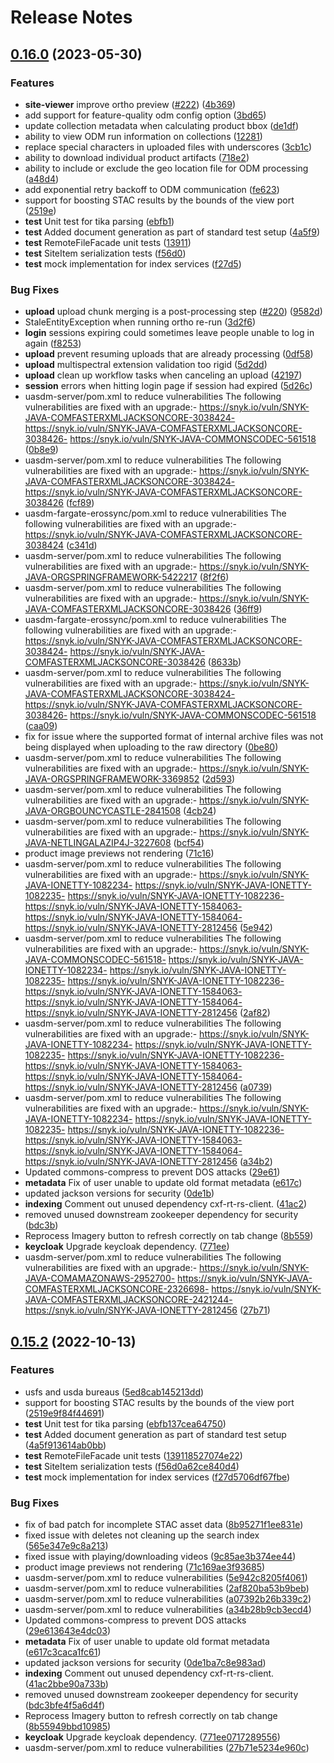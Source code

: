 
# Release Notes


## [0.16.0](https://github.com/terraframe/osmre-uav/releases/tag/0.16.0) (2023-05-30)

### Features

 - **site-viewer** improve ortho preview  ([#222](https://github.com/terraframe/osmre-uav/issues/222)) ([4b369](https://github.com/terraframe/osmre-uav/commit/4b369efa389ca71df82a16c44db1ac6fd619fa55))
 - add support for feature-quality odm config option   ([3bd65](https://github.com/terraframe/osmre-uav/commit/3bd654f51bbf3433ba079ab68e0130e7ea5da4b6))
 - update collection metadata when calculating product bbox   ([de1df](https://github.com/terraframe/osmre-uav/commit/de1df2c534e767199bf498fbf8d3176d3efd239d))
 - ability to view ODM run information on collections   ([12281](https://github.com/terraframe/osmre-uav/commit/122818cd77b11407b22bc1d9be3db790b1752a97))
 - replace special characters in uploaded files with underscores   ([3cb1c](https://github.com/terraframe/osmre-uav/commit/3cb1cba310378bcfc36451027ccf66014fda9b0f))
 - ability to download individual product artifacts   ([718e2](https://github.com/terraframe/osmre-uav/commit/718e2257cf94a5b5a26ad8b082acac4af07a905a))
 - ability to include or exclude the geo location file for ODM processing  ([a48d4](https://github.com/terraframe/osmre-uav/commit/a48d41c76089b7b43f8835c72867d0d4299c2fdb))
 - add exponential retry backoff to ODM communication   ([fe623](https://github.com/terraframe/osmre-uav/commit/fe6230c80c5fe978f2ed0bc121ce1b4a2446c1b1))
 - support for boosting STAC results by the bounds of the view port   ([2519e](https://github.com/terraframe/osmre-uav/commit/2519e9f84f446913a40fd5696d0c9f8bf44c2cbe))
 - **test** Unit test for tika parsing   ([ebfb1](https://github.com/terraframe/osmre-uav/commit/ebfb137cea647503c43a2213866d897490b7c4e5))
 - **test** Added document generation as part of standard test setup   ([4a5f9](https://github.com/terraframe/osmre-uav/commit/4a5f913614ab0bbc7c1694c297bfdcd8905fc0da))
 - **test** RemoteFileFacade unit tests   ([13911](https://github.com/terraframe/osmre-uav/commit/139118527074e228f9b0331feec198d1bb351e1e))
 - **test** SiteItem serialization tests   ([f56d0](https://github.com/terraframe/osmre-uav/commit/f56d0a62ce840d4b7a87c1c753f412efc1f84771))
 - **test** mock implementation for index services   ([f27d5](https://github.com/terraframe/osmre-uav/commit/f27d5706df67fbe06160494c43fdd5a42572ad9d))

### Bug Fixes

   - **upload** upload chunk merging is a post-processing step  ([#220](https://github.com/terraframe/osmre-uav/issues/220)) ([9582d](https://github.com/terraframe/osmre-uav/commit/9582de9a6cdeb9f7cd2990d5c714c0ba8be32856))
   - StaleEntityException when running ortho re-run   ([3d2f6](https://github.com/terraframe/osmre-uav/commit/3d2f63897d8f1031d0c3cef38b572d8d2b3a6f85))
   - **login** sessions expiring could sometimes leave people unable to log in again  ([f8253](https://github.com/terraframe/osmre-uav/commit/f8253d14ef451417c7c5676a8ecee5d8c2518be5))
   - **upload** prevent resuming uploads that are already processing   ([0df58](https://github.com/terraframe/osmre-uav/commit/0df5854207718dd3282e065fba142b7053961d58))
   - **upload** multispectral extension validation too rigid   ([5d2dd](https://github.com/terraframe/osmre-uav/commit/5d2dd31fc00aa4cc170506894b24c9b49d7ebeb5))
   - **upload** clean up workflow tasks when canceling an upload   ([42197](https://github.com/terraframe/osmre-uav/commit/42197c95c84e02d4cc9c000010c7e2a09ef6f45c))
   - **session** errors when hitting login page if session had expired   ([5d26c](https://github.com/terraframe/osmre-uav/commit/5d26cad102ed7dd13cb35ebea2789ea51646d4f9))
   - uasdm-server/pom.xml to reduce vulnerabilities The following vulnerabilities are fixed with an upgrade:- https://snyk.io/vuln/SNYK-JAVA-COMFASTERXMLJACKSONCORE-3038424- https://snyk.io/vuln/SNYK-JAVA-COMFASTERXMLJACKSONCORE-3038426- https://snyk.io/vuln/SNYK-JAVA-COMMONSCODEC-561518  ([0b8e9](https://github.com/terraframe/osmre-uav/commit/0b8e95c53e3495278cf6a74969c384751f4c083e))
   - uasdm-server/pom.xml to reduce vulnerabilities The following vulnerabilities are fixed with an upgrade:- https://snyk.io/vuln/SNYK-JAVA-COMFASTERXMLJACKSONCORE-3038424- https://snyk.io/vuln/SNYK-JAVA-COMFASTERXMLJACKSONCORE-3038426  ([fcf89](https://github.com/terraframe/osmre-uav/commit/fcf89ffecde23797fe3f96d579e7b8d206d751f6))
   - uasdm-fargate-erossync/pom.xml to reduce vulnerabilities The following vulnerabilities are fixed with an upgrade:- https://snyk.io/vuln/SNYK-JAVA-COMFASTERXMLJACKSONCORE-3038424  ([c341d](https://github.com/terraframe/osmre-uav/commit/c341db828f1bed44b24f10c806ab0fd46e061275))
   - uasdm-server/pom.xml to reduce vulnerabilities The following vulnerabilities are fixed with an upgrade:- https://snyk.io/vuln/SNYK-JAVA-ORGSPRINGFRAMEWORK-5422217  ([8f2f6](https://github.com/terraframe/osmre-uav/commit/8f2f66747f916e33bbf4dd834d44c5e4f7f413bb))
   - uasdm-server/pom.xml to reduce vulnerabilities The following vulnerabilities are fixed with an upgrade:- https://snyk.io/vuln/SNYK-JAVA-COMFASTERXMLJACKSONCORE-3038426  ([36ff9](https://github.com/terraframe/osmre-uav/commit/36ff9a8d588fbbe6d567b572f4dc429d7481069c))
   - uasdm-fargate-erossync/pom.xml to reduce vulnerabilities The following vulnerabilities are fixed with an upgrade:- https://snyk.io/vuln/SNYK-JAVA-COMFASTERXMLJACKSONCORE-3038424- https://snyk.io/vuln/SNYK-JAVA-COMFASTERXMLJACKSONCORE-3038426  ([8633b](https://github.com/terraframe/osmre-uav/commit/8633bdf2671641bbb4b48a219a9a638349cb3bd0))
   - uasdm-server/pom.xml to reduce vulnerabilities The following vulnerabilities are fixed with an upgrade:- https://snyk.io/vuln/SNYK-JAVA-COMFASTERXMLJACKSONCORE-3038424- https://snyk.io/vuln/SNYK-JAVA-COMFASTERXMLJACKSONCORE-3038426- https://snyk.io/vuln/SNYK-JAVA-COMMONSCODEC-561518  ([caa09](https://github.com/terraframe/osmre-uav/commit/caa09c74c7ce8d2cb3657bd04924277abdccc5f7))
   - fix for issue where the supported format of internal archive files was not being displayed when uploading to the raw directory  ([0be80](https://github.com/terraframe/osmre-uav/commit/0be80ac713b7087b6fecba70178af6d831c82c16))
   - uasdm-server/pom.xml to reduce vulnerabilities The following vulnerabilities are fixed with an upgrade:- https://snyk.io/vuln/SNYK-JAVA-ORGSPRINGFRAMEWORK-3369852  ([2d593](https://github.com/terraframe/osmre-uav/commit/2d59352245cee2c78a2faf33bdebf4405961a818))
   - uasdm-server/pom.xml to reduce vulnerabilities The following vulnerabilities are fixed with an upgrade:- https://snyk.io/vuln/SNYK-JAVA-ORGBOUNCYCASTLE-2841508  ([4cb24](https://github.com/terraframe/osmre-uav/commit/4cb2497a4463da94030f89e159ef85a8f50250aa))
   - uasdm-server/pom.xml to reduce vulnerabilities The following vulnerabilities are fixed with an upgrade:- https://snyk.io/vuln/SNYK-JAVA-NETLINGALAZIP4J-3227608  ([bcf54](https://github.com/terraframe/osmre-uav/commit/bcf54a63366edd2d9ff8db940b96edd8b41d50c1))
   - product image previews not rendering   ([71c16](https://github.com/terraframe/osmre-uav/commit/71c169ae3f93685b51ca5b24cf671cf635b14bd4))
   - uasdm-server/pom.xml to reduce vulnerabilities The following vulnerabilities are fixed with an upgrade:- https://snyk.io/vuln/SNYK-JAVA-IONETTY-1082234- https://snyk.io/vuln/SNYK-JAVA-IONETTY-1082235- https://snyk.io/vuln/SNYK-JAVA-IONETTY-1082236- https://snyk.io/vuln/SNYK-JAVA-IONETTY-1584063- https://snyk.io/vuln/SNYK-JAVA-IONETTY-1584064- https://snyk.io/vuln/SNYK-JAVA-IONETTY-2812456  ([5e942](https://github.com/terraframe/osmre-uav/commit/5e942c8205f40615f39e560584fffe6ac19b5b6b))
   - uasdm-server/pom.xml to reduce vulnerabilities The following vulnerabilities are fixed with an upgrade:- https://snyk.io/vuln/SNYK-JAVA-COMMONSCODEC-561518- https://snyk.io/vuln/SNYK-JAVA-IONETTY-1082234- https://snyk.io/vuln/SNYK-JAVA-IONETTY-1082235- https://snyk.io/vuln/SNYK-JAVA-IONETTY-1082236- https://snyk.io/vuln/SNYK-JAVA-IONETTY-1584063- https://snyk.io/vuln/SNYK-JAVA-IONETTY-1584064- https://snyk.io/vuln/SNYK-JAVA-IONETTY-2812456  ([2af82](https://github.com/terraframe/osmre-uav/commit/2af820ba53b9beb20a9b7bbfc8c52fbb695014e5))
   - uasdm-server/pom.xml to reduce vulnerabilities The following vulnerabilities are fixed with an upgrade:- https://snyk.io/vuln/SNYK-JAVA-IONETTY-1082234- https://snyk.io/vuln/SNYK-JAVA-IONETTY-1082235- https://snyk.io/vuln/SNYK-JAVA-IONETTY-1082236- https://snyk.io/vuln/SNYK-JAVA-IONETTY-1584063- https://snyk.io/vuln/SNYK-JAVA-IONETTY-1584064- https://snyk.io/vuln/SNYK-JAVA-IONETTY-2812456  ([a0739](https://github.com/terraframe/osmre-uav/commit/a07392b26b339c2199d2093d36379eac3c2cd1ef))
   - uasdm-server/pom.xml to reduce vulnerabilities The following vulnerabilities are fixed with an upgrade:- https://snyk.io/vuln/SNYK-JAVA-IONETTY-1082234- https://snyk.io/vuln/SNYK-JAVA-IONETTY-1082235- https://snyk.io/vuln/SNYK-JAVA-IONETTY-1082236- https://snyk.io/vuln/SNYK-JAVA-IONETTY-1584063- https://snyk.io/vuln/SNYK-JAVA-IONETTY-1584064- https://snyk.io/vuln/SNYK-JAVA-IONETTY-2812456  ([a34b2](https://github.com/terraframe/osmre-uav/commit/a34b28b9cb3ecd4850e3537ec5f3d03b70b83c4a))
   - Updated commons-compress to prevent DOS attacks   ([29e61](https://github.com/terraframe/osmre-uav/commit/29e613643e4dc03d53f5f64f81d8b92f4f58e083))
   - **metadata** Fix of user unable to update old format metadata   ([e617c](https://github.com/terraframe/osmre-uav/commit/e617c3caca1fc611843f8b5a1095bb9aa1a9272a))
   - updated jackson versions for security   ([0de1b](https://github.com/terraframe/osmre-uav/commit/0de1ba7c8e983adb2ef5c57f7d38e1b1cf0ebc93))
   - **indexing** Comment out unused dependency cxf-rt-rs-client.   ([41ac2](https://github.com/terraframe/osmre-uav/commit/41ac2bbe90a733bc9608215583825bcf26223e36))
   - removed unused downstream zookeeper dependency for security   ([bdc3b](https://github.com/terraframe/osmre-uav/commit/bdc3bfe4f5a6d4f0ee37fd249a044ed886a355c9))
   - Reprocess Imagery button to refresh correctly on tab change   ([8b559](https://github.com/terraframe/osmre-uav/commit/8b55949bbd109859057d79ea68f9c067e95c6ed7))
   - **keycloak** Upgrade keycloak dependency.   ([771ee](https://github.com/terraframe/osmre-uav/commit/771ee071728955679688c1a6f2c6ffb2d8e3f66d))
   - uasdm-server/pom.xml to reduce vulnerabilities The following vulnerabilities are fixed with an upgrade:- https://snyk.io/vuln/SNYK-JAVA-COMAMAZONAWS-2952700- https://snyk.io/vuln/SNYK-JAVA-COMFASTERXMLJACKSONCORE-2326698- https://snyk.io/vuln/SNYK-JAVA-COMFASTERXMLJACKSONCORE-2421244- https://snyk.io/vuln/SNYK-JAVA-IONETTY-2812456  ([27b71](https://github.com/terraframe/osmre-uav/commit/27b71e5234e960cc5330d4ac8a7c95deaccbef8e))



## [0.15.2](https://github.com/terraframe/osmre-uav/releases/tag/0.15.2) (2022-10-13)

### Features

 -  usfs and usda bureaus ([5ed8cab145213dd](https://github.com/terraframe/osmre-uav/commit/5ed8cab145213dd1193785134f5780dde6794629))
 -  support for boosting STAC results by the bounds of the view port ([2519e9f84f44691](https://github.com/terraframe/osmre-uav/commit/2519e9f84f446913a40fd5696d0c9f8bf44c2cbe))
 -  **test**  Unit test for tika parsing ([ebfb137cea64750](https://github.com/terraframe/osmre-uav/commit/ebfb137cea647503c43a2213866d897490b7c4e5))
 -  **test**  Added document generation as part of standard test setup ([4a5f913614ab0bb](https://github.com/terraframe/osmre-uav/commit/4a5f913614ab0bbc7c1694c297bfdcd8905fc0da))
 -  **test**  RemoteFileFacade unit tests ([139118527074e22](https://github.com/terraframe/osmre-uav/commit/139118527074e228f9b0331feec198d1bb351e1e))
 -  **test**  SiteItem serialization tests ([f56d0a62ce840d4](https://github.com/terraframe/osmre-uav/commit/f56d0a62ce840d4b7a87c1c753f412efc1f84771))
 -  **test**  mock implementation for index services ([f27d5706df67fbe](https://github.com/terraframe/osmre-uav/commit/f27d5706df67fbe06160494c43fdd5a42572ad9d))

### Bug Fixes

 -  fix of bad patch for incomplete STAC asset data ([8b95271f1ee831e](https://github.com/terraframe/osmre-uav/commit/8b95271f1ee831ede4ea4f5708d397d59edc329a))
 -  fixed issue with deletes not cleaning up the search index ([565e347e9c8a213](https://github.com/terraframe/osmre-uav/commit/565e347e9c8a213ec82e9c603c3a94e084e21d48))
 -  fixed issue with playing/downloading videos ([9c85ae3b374ee44](https://github.com/terraframe/osmre-uav/commit/9c85ae3b374ee443d743d8dd747970a72f23d896))
 -  product image previews not rendering ([71c169ae3f93685](https://github.com/terraframe/osmre-uav/commit/71c169ae3f93685b51ca5b24cf671cf635b14bd4))
 -  uasdm-server/pom.xml to reduce vulnerabilities ([5e942c8205f4061](https://github.com/terraframe/osmre-uav/commit/5e942c8205f40615f39e560584fffe6ac19b5b6b))
 -  uasdm-server/pom.xml to reduce vulnerabilities ([2af820ba53b9beb](https://github.com/terraframe/osmre-uav/commit/2af820ba53b9beb20a9b7bbfc8c52fbb695014e5))
 -  uasdm-server/pom.xml to reduce vulnerabilities ([a07392b26b339c2](https://github.com/terraframe/osmre-uav/commit/a07392b26b339c2199d2093d36379eac3c2cd1ef))
 -  uasdm-server/pom.xml to reduce vulnerabilities ([a34b28b9cb3ecd4](https://github.com/terraframe/osmre-uav/commit/a34b28b9cb3ecd4850e3537ec5f3d03b70b83c4a))
 -  Updated commons-compress to prevent DOS attacks ([29e613643e4dc03](https://github.com/terraframe/osmre-uav/commit/29e613643e4dc03d53f5f64f81d8b92f4f58e083))
 -  **metadata**  Fix of user unable to update old format metadata ([e617c3caca1fc61](https://github.com/terraframe/osmre-uav/commit/e617c3caca1fc611843f8b5a1095bb9aa1a9272a))
 -  updated jackson versions for security ([0de1ba7c8e983ad](https://github.com/terraframe/osmre-uav/commit/0de1ba7c8e983adb2ef5c57f7d38e1b1cf0ebc93))
 -  **indexing**  Comment out unused dependency cxf-rt-rs-client. ([41ac2bbe90a733b](https://github.com/terraframe/osmre-uav/commit/41ac2bbe90a733bc9608215583825bcf26223e36))
 -  removed unused downstream zookeeper dependency for security ([bdc3bfe4f5a6d4f](https://github.com/terraframe/osmre-uav/commit/bdc3bfe4f5a6d4f0ee37fd249a044ed886a355c9))
 -  Reprocess Imagery button to refresh correctly on tab change ([8b55949bbd10985](https://github.com/terraframe/osmre-uav/commit/8b55949bbd109859057d79ea68f9c067e95c6ed7))
 -  **keycloak**  Upgrade keycloak dependency. ([771ee0717289556](https://github.com/terraframe/osmre-uav/commit/771ee071728955679688c1a6f2c6ffb2d8e3f66d))
 -  uasdm-server/pom.xml to reduce vulnerabilities ([27b71e5234e960c](https://github.com/terraframe/osmre-uav/commit/27b71e5234e960cc5330d4ac8a7c95deaccbef8e))

